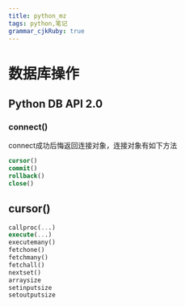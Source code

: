 ```yaml
---
title: python_mz 
tags: python,笔记
grammar_cjkRuby: true
---
```


# 数据库操作
## Python DB API 2.0
### connect()
connect成功后悔返回连接对象，连接对象有如下方法
```sql
cursor()
commit()
rollback()
close()
```

## cursor()

```sql
callproc(...)
execute(...)
executemany()
fetchone()
fetchmany()
fetchall()
nextset()
arraysize
setinputsize
setoutputsize

```

